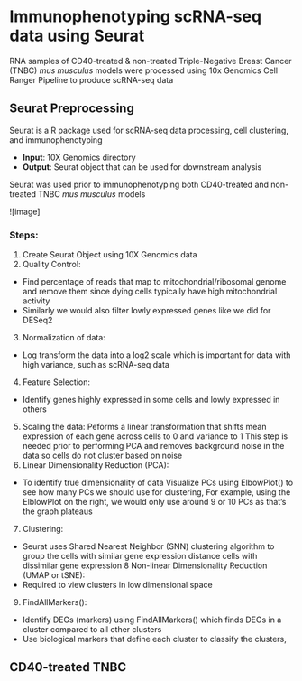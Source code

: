 # Immunophenotyping scRNA-seq data using Seurat 
RNA samples of CD40-treated & non-treated Triple-Negative Breast Cancer (TNBC) _mus musculus_ models were processed using 10x Genomics Cell Ranger Pipeline to produce scRNA-seq data

## Seurat Preprocessing
Seurat is a R package used for scRNA-seq data processing, cell clustering, and immunophenotyping 
- **Input**: 10X Genomics directory
- **Output**: Seurat object that can be used for downstream analysis 

Seurat was used prior to immunophenotyping both CD40-treated and non-treated TNBC _mus musculus_ models

![image]

### Steps:
1. Create Seurat Object using 10X Genomics data
2. Quality Control: 
- Find percentage of reads that map to mitochondrial/ribosomal genome and remove them since dying cells typically have high mitochondrial activity
- Similarly we would also filter lowly expressed genes like we did for DESeq2
3. Normalization of data:
- Log transform the data into a log2 scale which is important for data with high variance, such as scRNA-seq data
4. Feature Selection:
- Identify genes highly expressed in some cells and lowly expressed in others
5. Scaling the data: 
Peforms a linear transformation that shifts mean expression of each gene across cells to 0 and variance to 1
This step is needed prior to performing PCA and removes background noise in the data so cells do not cluster based on noise
6. Linear Dimensionality Reduction (PCA): 
- To identify true dimensionality of data 
Visualize PCs using ElbowPlot() to see how many PCs we should use for clustering, 
For example, using the ElblowPlot on the right, we would only use around 9 or 10 PCs as that’s the graph plateaus 
7. Clustering: 
- Seurat uses Shared Nearest Neighbor (SNN) clustering algorithm to group the cells with similar gene expression distance cells with dissimilar gene expression
8 Non-linear Dimensionality Reduction (UMAP or tSNE): 
- Required to view clusters in low dimensional space 
9. FindAllMarkers(): 
- Identify DEGs (markers) using FindAllMarkers() which finds DEGs in a cluster compared to all other clusters
- Use biological markers that define each cluster to classify the clusters, 

## CD40-treated TNBC





